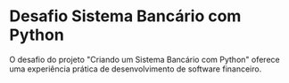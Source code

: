 # Desafio Sistema Bancário com Python

O desafio do projeto "Criando um Sistema Bancário com Python" oferece uma experiência prática de desenvolvimento de software financeiro.